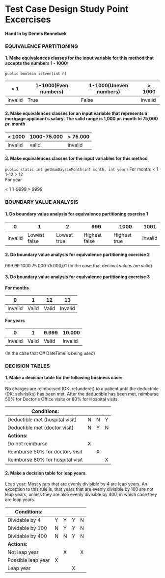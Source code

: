 # Test Case Design Study Point Excercises
#### Hand In by Dennis Rønnebæk

### EQUIVALENCE PARTITIONING
#### 1. Make equivalences classes for the input variable for this method that accepts the numbers 1 ‐ 1000:  
  ```public boolean isEven(int n)```

| < 1     | 1-1000(Even numbers) | 1-1000(Uneven numbers) | > 1000  |
| ------- | -------------------- | ---------------------- | ------- |
| Invalid | True                 | False                  | Invalid |

#### 2. Make equivalences classes for an input variable that represents a mortgage applicant’s salary. The valid range is 1,000 pr. month to 75,000 pr. month

| < 1000  | 1000-75.000 | > 75.000 |
| ------- | ----------- | -------- |
| Invalid | valid       | invalid  |
#### 3. Make equivalences classes for the input variables for this method
```public static int getNumDaysinMonth(int month, int year)```
For month:
 < 1			1-12  		 > 12     
For year

< 1    		1-9999  		> 9999 


### BOUNDARY VALUE ANALYSIS
#### 1. Do boundary value analysis for equivalence partitioning exercise 1

| 0       | 1            | 2           | 999           | 1000         | 1001    |
| ------- | ------------ | ----------- | ------------- | ------------ | ------- |
| Invalid | Lowest false | Lowest true | Highest false | Highest true | Invalid |
#### 2. Do boundary value analysis for equivalence partitioning exercise 2
  999.99			1000		75.000		75.000,01
  (In the case that decimal values are valid)

#### 3. Do boundary value analysis for equivalence partitioning exercise 3
**For months**

| 0       | 1     | 12    | 13      |
| ------- | ----- | ----- | ------- |
| Invalid | Valid | Valid | Invalid |

**For years**

| 0       | 1     | 9.999 | 10.000  |
| ------- | ----- | ----- | ------- |
| Invalid | Valid | Valid | Invalid |

  (In the case that C# DateTime is being used)


### DECISION TABLES
#### 1. Make a decision table for the following business case:
No charges are reimbursed (DK: refunderet) to a patient until the deductible (DK: selvrisiko) has been met. After the deductible has been met, reimburse 50% for Doctor's Office visits or 80% for Hospital visits.

| Conditions:                      |      |      |      |
| -------------------------------- | ---- | ---- | ---- |
| Deductible met (hospital visit)  | N    | N    | Y    |
| Deductible met (doctor visit)    | N    | Y    | N    |
| **Actions:**                     |      |      |      |
| Do not reimburse                 | X    |      |      |
| Reimburse 50% for doctors visit  |      | X    |      |
| Reimburse 80% for hospital visit |      |      | X    |


#### 2. Make a decision table for leap years.
Leap year: Most years that are evenly divisible by 4 are leap years.
An exception to this rule is, that years that are evenly divisible by 100 are not leap years, unless they are also evenly divisible by 400, in which case they are leap years.

| Conditions:        |      |      |      |      |
| ------------------ | ---- | ---- | ---- | ---- |
| Dividable by 4     | Y    | Y    | Y    | N    |
| Dividable by 100   | N    | Y    | Y    | N    |
| Dividable by 400   | N    | N    | Y    | N    |
| **Actions:**       |      |      |      |      |
| Not leap year      |      | X    |      | X    |
| Possible leap year | X    |      |      |      |
| Leap year          |      |      | X    |      |
